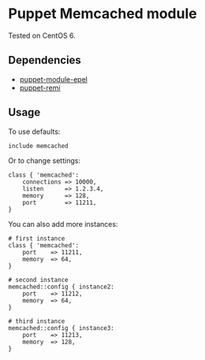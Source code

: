Puppet Memcached module
==============

Tested on CentOS 6.

Dependencies
--------------
* [puppet-module-epel](https://github.com/stahnma/puppet-module-epel)
* [puppet-remi](https://github.com/lboynton/puppet-remi)

Usage
--------------
To use defaults:

```puppet
include memcached
```

Or to change settings:

```puppet
class { 'memcached':
    connections => 10000,
    listen      => 1.2.3.4,
    memory      => 128,
    port        => 11211,
}
```

You can also add more instances:

```puppet
# first instance
class { 'memcached':
    port    => 11211,
    memory  => 64,
}

# second instance
memcached::config { instance2:
	port	=> 11212,
	memory	=> 64,
}

# third instance
memcached::config { instance3:
	port	=> 11213,
	memory	=> 128,
}
```
